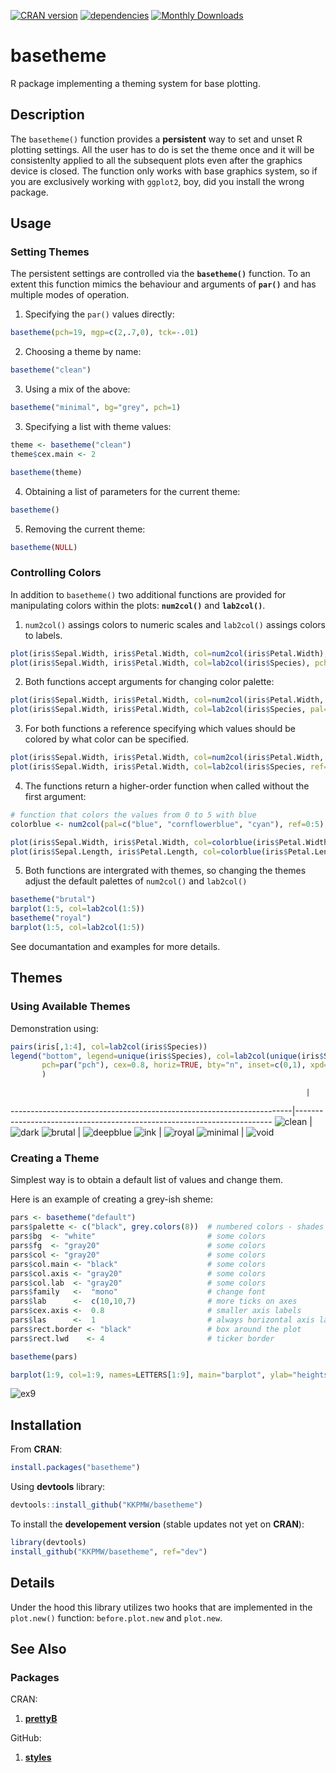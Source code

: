[![CRAN version](http://www.r-pkg.org/badges/version/basetheme)](https://cran.r-project.org/package=basetheme)
[![dependencies](https://tinyverse.netlify.com/badge/basetheme)](https://CRAN.R-project.org/package=basetheme)
[![Monthly Downloads](https://cranlogs.r-pkg.org/badges/basetheme)](https://cranlogs.r-pkg.org/badges/basetheme)

# basetheme #

R package implementing a theming system for base plotting.

## Description ##

The `basetheme()` function provides a **persistent** way to set and unset R plotting settings.
All the user has to do is set the theme once and it will be consistenlty applied to all the subsequent plots even after the graphics device is closed.
The function only works with base graphics system, so if you are exclusively working with `ggplot2`, boy, did you install the wrong package.

## Usage ##

### Setting Themes ###

The persistent settings are controlled via the **`basetheme()`** function.
To an extent this function mimics the behaviour and arguments of **`par()`** and has multiple modes of operation.

1. Specifying the `par()` values directly:

```r
basetheme(pch=19, mgp=c(2,.7,0), tck=-.01)
```

2. Choosing a theme by name:

```r
basetheme("clean")
```

3. Using a mix of the above:

```r
basetheme("minimal", bg="grey", pch=1)
```

3. Specifying a list with theme values:

```r
theme <- basetheme("clean")
theme$cex.main <- 2

basetheme(theme)
```

4. Obtaining a list of parameters for the current theme:

```r
basetheme()
```

5. Removing the current theme:

```r
basetheme(NULL)
```

### Controlling Colors ###

In addition to `basetheme()` two additional functions are provided for manipulating colors within the plots: **`num2col()`** and **`lab2col()`**.

1. `num2col()` assings colors to numeric scales and `lab2col()` assings colors to labels.

```r
plot(iris$Sepal.Width, iris$Petal.Width, col=num2col(iris$Petal.Width), pch=19, cex=2)
plot(iris$Sepal.Width, iris$Petal.Width, col=lab2col(iris$Species), pch=19, cex=2)
```

2. Both functions accept arguments for changing color palette:

```r
plot(iris$Sepal.Width, iris$Petal.Width, col=num2col(iris$Petal.Width, pal=heat.colors(10)), pch=19, cex=2)
plot(iris$Sepal.Width, iris$Petal.Width, col=lab2col(iris$Species, pal=1:3), pch=19, cex=2)
```

3. For both functions a reference specifying which values should be colored by what color can be specified.

```r
plot(iris$Sepal.Width, iris$Petal.Width, col=num2col(iris$Petal.Width, ref=1:2), pch=19, cex=2)
plot(iris$Sepal.Width, iris$Petal.Width, col=lab2col(iris$Species, ref=c("setosa")), pch=19, cex=2)
```

4. The functions return a higher-order function when called without the first argument:

```r
# function that colors the values from 0 to 5 with blue
colorblue <- num2col(pal=c("blue", "cornflowerblue", "cyan"), ref=0:5)

plot(iris$Sepal.Width, iris$Petal.Width, col=colorblue(iris$Petal.Width), pch=19, cex=2)
plot(iris$Sepal.Length, iris$Petal.Length, col=colorblue(iris$Petal.Length), pch=19, cex=2)
```

5. Both functions are intergrated with themes, so changing the themes adjust the default palettes of `num2col()` and `lab2col()`

```r
basetheme("brutal")
barplot(1:5, col=lab2col(1:5))
basetheme("royal")
barplot(1:5, col=lab2col(1:5))
```

See documantation and examples for more details.


## Themes ##

### Using Available Themes ###

Demonstration using:

```r
pairs(iris[,1:4], col=lab2col(iris$Species))
legend("bottom", legend=unique(iris$Species), col=lab2col(unique(iris$Species)),
       pch=par("pch"), cex=0.8, horiz=TRUE, bty="n", inset=c(0,1), xpd=TRUE
       )
```

                                                                      |
----------------------------------------------------------------------|------------------------------------------------------------------------
![clean](http://karolis.koncevicius.lt/data/basetheme/clean.png)      | ![dark](http://karolis.koncevicius.lt/data/basetheme/dark.png)
![brutal](http://karolis.koncevicius.lt/data/basetheme/brutal.png)    | ![deepblue](http://karolis.koncevicius.lt/data/basetheme/deepblue.png)
![ink](http://karolis.koncevicius.lt/data/basetheme/ink.png)          | ![royal](http://karolis.koncevicius.lt/data/basetheme/royal.png)
![minimal](http://karolis.koncevicius.lt/data/basetheme/minimal.png)  | ![void](http://karolis.koncevicius.lt/data/basetheme/void.png)


### Creating a Theme ###

Simplest way is to obtain a default list of values and change them.

Here is an example of creating a grey-ish sheme:

```r
pars <- basetheme("default")
pars$palette <- c("black", grey.colors(8))  # numbered colors - shades of grey
pars$bg  <- "white"                         # some colors
pars$fg  <- "gray20"                        # some colors
pars$col <- "gray20"                        # some colors
pars$col.main <- "black"                    # some colors
pars$col.axis <- "gray20"                   # some colors
pars$col.lab  <- "gray20"                   # some colors
pars$family   <-  "mono"                    # change font
pars$lab      <-  c(10,10,7)                # more ticks on axes
pars$cex.axis <-  0.8                       # smaller axis labels
pars$las      <-  1                         # always horizontal axis labels
pars$rect.border <- "black"                 # box around the plot
pars$rect.lwd    <- 4                       # ticker border

basetheme(pars)

barplot(1:9, col=1:9, names=LETTERS[1:9], main="barplot", ylab="heights")

```

![ex9](https://i.imgur.com/qR1T4P7.png)


## Installation ##

From **CRAN**:

```r
install.packages("basetheme")
```

Using **devtools** library:

```r
devtools::install_github("KKPMW/basetheme")
```

To install the **developement version** (stable updates not yet on **CRAN**):

```r
library(devtools)
install_github("KKPMW/basetheme", ref="dev")
```

## Details ##

Under the hood this library utilizes two hooks that are implemented in the `plot.new()` function:
`before.plot.new` and `plot.new`.

## See Also ##

### Packages ###

CRAN:

1. [**prettyB**](https://github.com/jumpingrivers/prettyB)

GitHub:

1. [**styles**](https://github.com/leehazel/styles)

